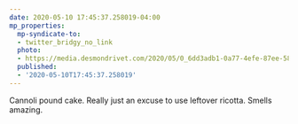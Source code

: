 ```yaml
---
date: 2020-05-10 17:45:37.258019-04:00
mp_properties:
  mp-syndicate-to:
  - twitter_bridgy_no_link
  photo:
  - https://media.desmondrivet.com/2020/05/0_6dd3adb1-0a77-4efe-87ee-58ca9cf76367.jpg
  published:
  - '2020-05-10T17:45:37.258019'
---
```


Cannoli pound cake. Really just an excuse to use leftover ricotta. Smells amazing.